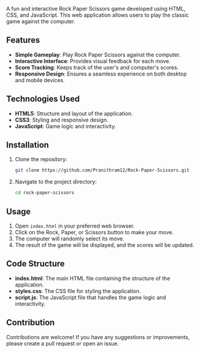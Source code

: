 

A fun and interactive Rock Paper Scissors game developed using HTML, CSS, and JavaScript. This web application allows users to play the classic game against the computer.

## Features

- **Simple Gameplay**: Play Rock Paper Scissors against the computer.
- **Interactive Interface**: Provides visual feedback for each move.
- **Score Tracking**: Keeps track of the user's and computer's scores.
- **Responsive Design**: Ensures a seamless experience on both desktop and mobile devices.

## Technologies Used

- **HTML5**: Structure and layout of the application.
- **CSS3**: Styling and responsive design.
- **JavaScript**: Game logic and interactivity.

## Installation

1. Clone the repository:
    ```bash
    git clone https://github.com/Pranithram12/Rock-Paper-Scissors.git
    ```
2. Navigate to the project directory:
    ```bash
    cd rock-paper-scissors
    ```

## Usage

1. Open `index.html` in your preferred web browser.
2. Click on the Rock, Paper, or Scissors button to make your move.
3. The computer will randomly select its move.
4. The result of the game will be displayed, and the scores will be updated.

## Code Structure

- **index.html**: The main HTML file containing the structure of the application.
- **styles.css**: The CSS file for styling the application.
- **script.js**: The JavaScript file that handles the game logic and interactivity.

## Contribution
Contributions are welcome! If you have any suggestions or improvements, please create a pull request or open an issue.
